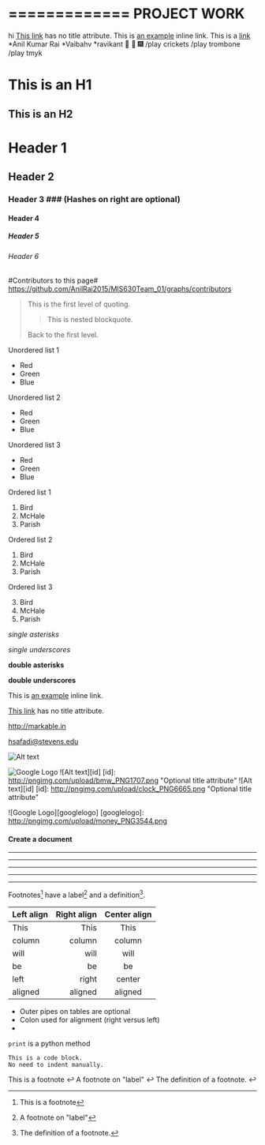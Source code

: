 =============
 PROJECT WORK
=============
hi  [This link](htpps://google.com "google") has no title attribute.
This is [an example](http://www.stevens.edu/sit/ "Stevens Institute of Technology") inline link.
This is a [link](htpps://google.com)
*Anil Kumar Rai
    *Vaibahv
    *ravikant  :tennis:
    :tada: :fireworks:
    /play crickets
    /play trombone 
    /play tmyk

This is an H1
=============

This is an H2
-------------
# Header 1 #
## Header 2 ##
### Header 3 ###             (Hashes on right are optional)
#### Header 4 ####
##### Header 5 #####
###### Header 6 ######
#Contributors to this page#
https://github.com/AnilRai2015/MIS630Team_01/graphs/contributors


> This is the first level of quoting.
>
> > This is nested blockquote.
>
> Back to the first level.

Unordered list 1

*   Red
*   Green
*   Blue

Unordered list 2

+   Red
+   Green
+   Blue

Unordered list 3

-   Red
-   Green
-   Blue

Ordered list 1

1.  Bird
2.  McHale
3.  Parish

Ordered list 2

1.  Bird
1.  McHale
1.  Parish

Ordered list 3

3.  Bird
2.  McHale
1.  Parish

*single asterisks*

_single underscores_

**double asterisks**

__double underscores__

This is [an example](http://www.stevens.edu/sit/ "Stevens Institute of Technology") inline link.

[This link](http://example.net/) has no title attribute.

<http://markable.in>

<hsafadi@stevens.edu>

![Alt text](http://pngimg.com/upload/bmw_PNG1712.png "Optional title")

![Google Logo](http://pngimg.com/upload/bmw_PNG1707.png)
![Alt text][id]
[id]: http://pngimg.com/upload/bmw_PNG1707.png  "Optional title attribute"
![Alt text][id]
[id]: http://pngimg.com/upload/clock_PNG6665.png  "Optional title attribute"

![Google Logo][googlelogo]
[googlelogo]: http://pngimg.com/upload/money_PNG3544.png
#### <i class="C:\Users\Anil\Downloads"></i> Create a document


* * *
***
*****
- - -
---------------------------------------


Footnotes[^1] have a label[^label] and a definition[^!DEF].

[^1]: This is a footnote
[^label]: A footnote on "label"
[^!DEF]: The definition of a footnote.


 Left align | Right align | Center align 
:-----------|------------:|:------------:
 This       |        This |     This     
 column     |      column |    column    
 will       |        will |     will     
 be         |          be |      be      
 left       |       right |    center    
 aligned    |     aligned |   aligned 

* Outer pipes on tables are optional
* Colon used for alignment (right versus left)
* 

`print` is a python method

```
This is a code block.
No need to indent manually.
```

This is a footnote ↩
A footnote on "label" ↩
The definition of a footnote. ↩
